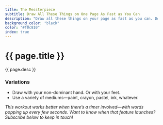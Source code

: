 ```yaml
---
title: The Messterpiece
subtitle: Draw All These Things on One Page As Fast as You Can
description: "Draw all these things on your page as fast as you can. Don’t think too hard or too long. If something is taking too long, skip it and draw something else."
background_color: "black"
color: "#f0c810"
index: true
---
```

# {{ page.title }}

{{ page.desc }}

<ul class="_random random masonry" data-child="li" data-amount="32" data-template="[[ mix ]]" data-params='{"collections": 
["adjectives", "animals-plural", "animals-singular", "objects-plural", "adverbs", "verbs-past", "food-singular", "verbs-present", "objects-plural", "nouns-plural", "nouns-singular", "objects-singular"]}'></ul>

### Variations
- Draw with your non-dominant hand. Or with your feet.
- Use a variety of mediums—paint, crayon, pastel, ink, whatever.

_This workout works better when there’s a timer involved—with words popping up every few seconds. Want to know when that feature launches? Subscribe below to keep in touch!_